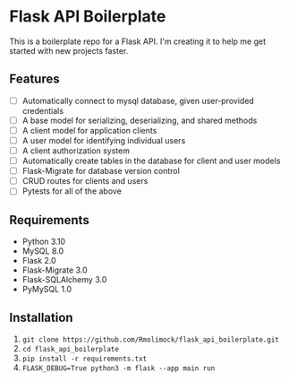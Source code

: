 # Flask API Boilerplate
This is a boilerplate repo for a Flask API. I'm creating it to help me get started with new projects faster.

## Features
- [ ] Automatically connect to mysql database, given user-provided credentials
- [ ] A base model for serializing, deserializing, and shared methods
- [ ] A client model for application clients
- [ ] A user model for identifying individual users
- [ ] A client authorization system
- [ ] Automatically create tables in the database for client and user models
- [ ] Flask-Migrate for database version control
- [ ] CRUD routes for clients and users
- [ ] Pytests for all of the above

## Requirements
- Python 3.10
- MySQL 8.0
- Flask 2.0
- Flask-Migrate 3.0
- Flask-SQLAlchemy 3.0
- PyMySQL 1.0

## Installation
1. `git clone https://github.com/Rmolimock/flask_api_boilerplate.git`
2. `cd flask_api_boilerplate`
3. `pip install -r requirements.txt`
4. `FLASK_DEBUG=True python3 -m flask --app main run`
